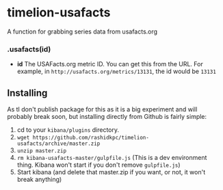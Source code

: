 # timelion-usafacts

A function for grabbing series data from usafacts.org

### .usafacts(id)
- **id** The USAFacts.org metric ID. You can get this from the URL. For example, in `http://usafacts.org/metrics/13131`, the id would be `13131`

## Installing
As tI don't publish package for this as it is a big experiment and will probably break soon, but installing directly from Github is fairly simple:

1. cd to your `kibana/plugins` directory.
2. `wget https://github.com/rashidkpc/timelion-usafacts/archive/master.zip`
3. `unzip master.zip`
4. `rm kibana-usafacts-master/gulpfile.js` (This is a dev environment thing. Kibana won't start if you don't remove `gulpfile.js`)
4. Start kibana (and delete that master.zip if you want, or not, it won't break anything)
